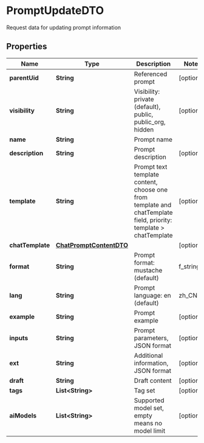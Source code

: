 

# PromptUpdateDTO

Request data for updating prompt information

## Properties

| Name | Type | Description | Notes |
|------------ | ------------- | ------------- | -------------|
|**parentUid** | **String** | Referenced prompt |  [optional] |
|**visibility** | **String** | Visibility: private (default), public, public_org, hidden |  [optional] |
|**name** | **String** | Prompt name |  |
|**description** | **String** | Prompt description |  [optional] |
|**template** | **String** | Prompt text template content, choose one from template and chatTemplate field, priority: template &gt; chatTemplate |  [optional] |
|**chatTemplate** | [**ChatPromptContentDTO**](ChatPromptContentDTO.md) |  |  [optional] |
|**format** | **String** | Prompt format: mustache (default) | f_string |  [optional] |
|**lang** | **String** | Prompt language: en (default) | zh_CN | ... |  [optional] |
|**example** | **String** | Prompt example |  [optional] |
|**inputs** | **String** | Prompt parameters, JSON format |  [optional] |
|**ext** | **String** | Additional information, JSON format |  [optional] |
|**draft** | **String** | Draft content |  [optional] |
|**tags** | **List&lt;String&gt;** | Tag set |  [optional] |
|**aiModels** | **List&lt;String&gt;** | Supported model set, empty means no model limit |  [optional] |



